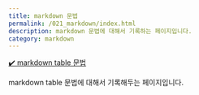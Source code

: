 ```yaml
---
title: markdown 문법
permalink: /021_markdown/index.html
description: markdown 문법에 대해서 기록하는 페이지입니다.
category: markdown
---
```

[✔️ markdown table 문법](001_markdown_table.html 'markdown table 문법에 대해서 기록해두는 페이지입니다. ')


markdown table 문법에 대해서 기록해두는 페이지입니다. 
